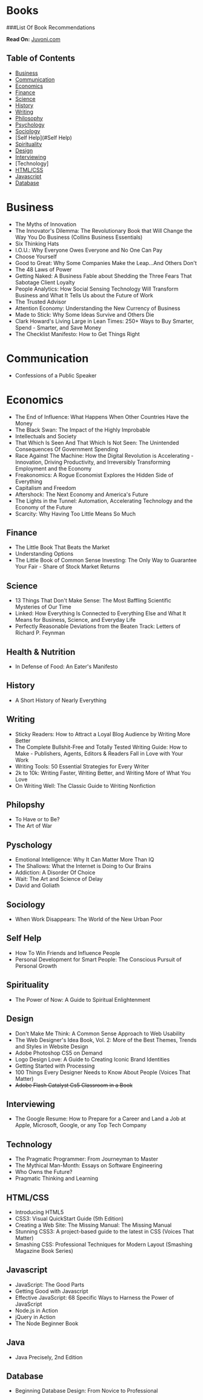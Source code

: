 # Books
###List Of Book Recommendations

**Read On:** [Juvoni.com](http://www.juvoni.com/books)

## Table of Contents

* [Business](#Business)
* [Communication](#Communication)
* [Economics](#Economics)
* [Finance](#Finance)
* [Science](#Science)
* [History](#History)
* [Writing](#Writing)
* [Philosophy](#Philosophy)
* [Psychology](#Psychology)
* [Sociology](#Sociology)
* [Self Help](#Self Help)
* [Spirituality](#Spirituality)
* [Design](#Design)
* [Interviewing](#Interviewing)
* [Technology]
* [HTML/CSS](#HTML/CSS)
* [Javascript](#Javascript)
* [Database](#Database)


# Business
- The Myths of Innovation
- The Innovator's Dilemma: The Revolutionary Book that Will Change the Way You Do Business (Collins Business Essentials)
- Six Thinking Hats
- I.O.U.: Why Everyone Owes Everyone and No One Can Pay
- Choose Yourself
- Good to Great: Why Some Companies Make the Leap...And Others Don't
- The 48 Laws of Power
- Getting Naked: A Business Fable about Shedding the Three Fears That Sabotage Client Loyalty
- People Analytics: How Social Sensing Technology Will Transform Business and What It Tells Us about the Future of Work
- The Trusted Advisor
- Attention Economy: Understanding the New Currency of Business
- Made to Stick: Why Some Ideas Survive and Others Die
- Clark Howard's Living Large in Lean Times: 250+ Ways to Buy Smarter, Spend - Smarter, and Save Money
- The Checklist Manifesto: How to Get Things Right

# Communication
- Confessions of a Public Speaker

# Economics
- The End of Influence: What Happens When Other Countries Have the Money
- The Black Swan: The Impact of the Highly Improbable
- Intellectuals and Society
- That Which Is Seen And That Which Is Not Seen: The Unintended Consequences Of Government Spending
- Race Against The Machine: How the Digital Revolution is Accelerating - Innovation, Driving Productivity, and Irreversibly Transforming Employment and the Economy
- Freakonomics: A Rogue Economist Explores the Hidden Side of Everything
- Capitalism and Freedom
- Aftershock: The Next Economy and America's Future
- The Lights in the Tunnel: Automation, Accelerating Technology and the Economy of the Future
- Scarcity: Why Having Too Little Means So Much

## Finance
- The Little Book That Beats the Market
- Understanding Options
- The Little Book of Common Sense Investing: The Only Way to Guarantee Your Fair - Share of Stock Market Returns

## Science
- 13 Things That Don't Make Sense: The Most Baffling Scientific Mysteries of Our Time
- Linked: How Everything Is Connected to Everything Else and What It Means for Business, Science, and Everyday Life
- Perfectly Reasonable Deviations from the Beaten Track: Letters of Richard P. Feynman

## Health & Nutrition
- In Defense of Food: An Eater's Manifesto

## History
- A Short History of Nearly Everything

## Writing
- Sticky Readers: How to Attract a Loyal Blog Audience by Writing More Better
- The Complete Bullshit-Free and Totally Tested Writing Guide: How to Make - Publishers, Agents, Editors & Readers Fall in Love with Your Work
- Writing Tools: 50 Essential Strategies for Every Writer
- 2k to 10k: Writing Faster, Writing Better, and Writing More of What You Love
- On Writing Well: The Classic Guide to Writing Nonfiction

## Philopshy
- To Have or to Be?
- The Art of War

## Pyschology
- Emotional Intelligence: Why It Can Matter More Than IQ
- The Shallows: What the Internet is Doing to Our Brains
- Addiction: A Disorder Of Choice
- Wait: The Art and Science of Delay
- David and Goliath

## Sociology
- When Work Disappears: The World of the New Urban Poor

## Self Help
- How To Win Friends and Influence People
- Personal Development for Smart People: The Conscious Pursuit of Personal Growth

## Spirituality
- The Power of Now: A Guide to Spiritual Enlightenment

## Design
- Don't Make Me Think: A Common Sense Approach to Web Usability
- The Web Designer's Idea Book, Vol. 2: More of the Best Themes, Trends and Styles in Website Design
- Adobe Photoshop CS5 on Demand
- Logo Design Love: A Guide to Creating Iconic Brand Identities
- Getting Started with Processing
- 100 Things Every Designer Needs to Know About People (Voices That Matter)
- ~~Adobe Flash Catalyst Cs5 Classroom in a Book~~

## Interviewing
- The Google Resume: How to Prepare for a Career and Land a Job at Apple, Microsoft, Google, or any Top Tech Company

## Technology
- The Pragmatic Programmer: From Journeyman to Master
- The Mythical Man-Month: Essays on Software Engineering
- Who Owns the Future?
- Pragmatic Thinking and Learning

## HTML/CSS
- Introducing HTML5
- CSS3: Visual QuickStart Guide (5th Edition)
- Creating a Web Site: The Missing Manual: The Missing Manual
- Stunning CSS3: A project-based guide to the latest in CSS (Voices That Matter)
- Smashing CSS: Professional Techniques for Modern Layout (Smashing Magazine Book Series)

## Javascript
- JavaScript: The Good Parts
- Getting Good with Javascript
- Effective JavaScript: 68 Specific Ways to Harness the Power of JavaScript
- Node.js in Action
- jQuery in Action
- The Node Beginner Book

## Java
- Java Precisely, 2nd Edition

## Database
- Beginning Database Design: From Novice to Professional


